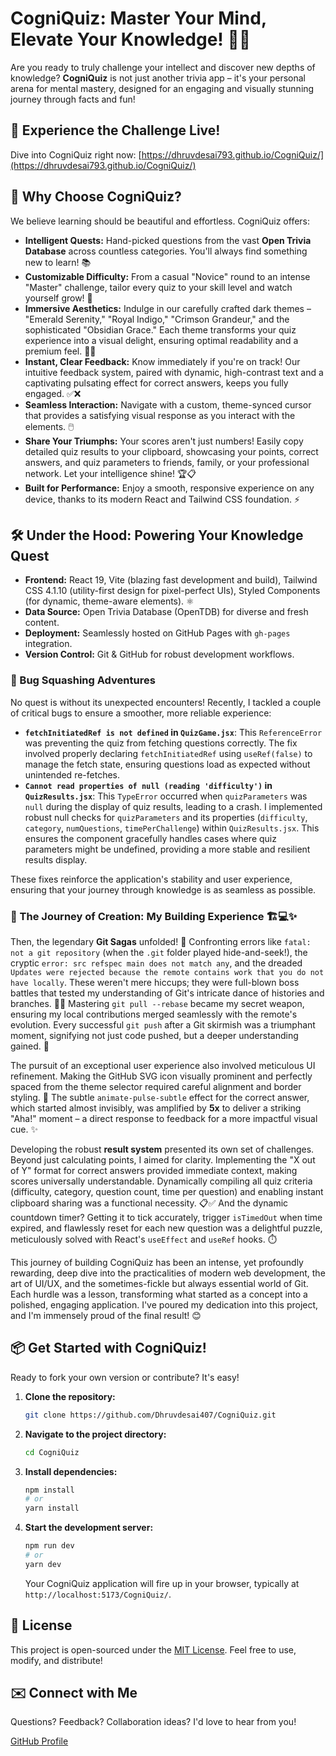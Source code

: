 # CogniQuiz: Master Your Mind, Elevate Your Knowledge! 🧠✨

Are you ready to truly challenge your intellect and discover new depths of knowledge? **CogniQuiz** is not just another trivia app – it's your personal arena for mental mastery, designed for an engaging and visually stunning journey through facts and fun!

## 🚀 Experience the Challenge Live!

Dive into CogniQuiz right now: [https://dhruvdesai793.github.io/CogniQuiz/](https://dhruvdesai793.github.io/CogniQuiz/)

## 🎯 Why Choose CogniQuiz?

We believe learning should be beautiful and effortless. CogniQuiz offers:

* **Intelligent Quests:** Hand-picked questions from the vast **Open Trivia Database** across countless categories. You'll always find something new to learn! 📚
* **Customizable Difficulty:** From a casual "Novice" round to an intense "Master" challenge, tailor every quiz to your skill level and watch yourself grow! 💪
* **Immersive Aesthetics:** Indulge in our carefully crafted dark themes – "Emerald Serenity," "Royal Indigo," "Crimson Grandeur," and the sophisticated "Obsidian Grace." Each theme transforms your quiz experience into a visual delight, ensuring optimal readability and a premium feel. 🎨✨
* **Instant, Clear Feedback:** Know immediately if you're on track! Our intuitive feedback system, paired with dynamic, high-contrast text and a captivating pulsating effect for correct answers, keeps you fully engaged. ✅❌
* **Seamless Interaction:** Navigate with a custom, theme-synced cursor that provides a satisfying visual response as you interact with the elements. 🖱️
* **Share Your Triumphs:** Your scores aren't just numbers! Easily copy detailed quiz results to your clipboard, showcasing your points, correct answers, and quiz parameters to friends, family, or your professional network. Let your intelligence shine! 🏆📋
* **Built for Performance:** Enjoy a smooth, responsive experience on any device, thanks to its modern React and Tailwind CSS foundation. ⚡

## 🛠️ Under the Hood: Powering Your Knowledge Quest

* **Frontend:** React 19, Vite (blazing fast development and build), Tailwind CSS 4.1.10 (utility-first design for pixel-perfect UIs), Styled Components (for dynamic, theme-aware elements). ⚛️
* **Data Source:** Open Trivia Database (OpenTDB) for diverse and fresh content.
* **Deployment:** Seamlessly hosted on GitHub Pages with `gh-pages` integration.
* **Version Control:** Git & GitHub for robust development workflows.

### 🐛 Bug Squashing Adventures

No quest is without its unexpected encounters! Recently, I tackled a couple of critical bugs to ensure a smoother, more reliable experience:

*   **`fetchInitiatedRef is not defined` in `QuizGame.jsx`**: This `ReferenceError` was preventing the quiz from fetching questions correctly. The fix involved properly declaring `fetchInitiatedRef` using `useRef(false)` to manage the fetch state, ensuring questions load as expected without unintended re-fetches.
*   **`Cannot read properties of null (reading 'difficulty')` in `QuizResults.jsx`**: This `TypeError` occurred when `quizParameters` was `null` during the display of quiz results, leading to a crash. I implemented robust null checks for `quizParameters` and its properties (`difficulty`, `category`, `numQuestions`, `timePerChallenge`) within `QuizResults.jsx`. This ensures the component gracefully handles cases where quiz parameters might be undefined, providing a more stable and resilient results display.

These fixes reinforce the application's stability and user experience, ensuring that your journey through knowledge is as seamless as possible.

### 🚧 The Journey of Creation: My Building Experience 🏗️💻✨

Then, the legendary **Git Sagas** unfolded! 📜 Confronting errors like `fatal: not a git repository` (when the `.git` folder played hide-and-seek!), the cryptic `error: src refspec main does not match any`, and the dreaded `Updates were rejected because the remote contains work that you do not have locally`. These weren't mere hiccups; they were full-blown boss battles that tested my understanding of Git's intricate dance of histories and branches. 😵‍💫 Mastering `git pull --rebase` became my secret weapon, ensuring my local contributions merged seamlessly with the remote's evolution. Every successful `git push` after a Git skirmish was a triumphant moment, signifying not just code pushed, but a deeper understanding gained. 💪

The pursuit of an exceptional user experience also involved meticulous UI refinement. Making the GitHub SVG icon visually prominent and perfectly spaced from the theme selector required careful alignment and border styling. 📐 The subtle `animate-pulse-subtle` effect for the correct answer, which started almost invisibly, was amplified by **5x** to deliver a striking "Aha!" moment – a direct response to feedback for a more impactful visual cue. ✨

Developing the robust **result system** presented its own set of challenges. Beyond just calculating points, I aimed for clarity. Implementing the "X out of Y" format for correct answers provided immediate context, making scores universally understandable. Dynamically compiling all quiz criteria (difficulty, category, question count, time per question) and enabling instant clipboard sharing was a functional necessity. 📋✅ And the dynamic countdown timer? Getting it to tick accurately, trigger `isTimedOut` when time expired, and flawlessly reset for each new question was a delightful puzzle, meticulously solved with React's `useEffect` and `useRef` hooks. ⏱️

This journey of building CogniQuiz has been an intense, yet profoundly rewarding, deep dive into the practicalities of modern web development, the art of UI/UX, and the sometimes-fickle but always essential world of Git. Each hurdle was a lesson, transforming what started as a concept into a polished, engaging application. I've poured my dedication into this project, and I'm immensely proud of the final result! 😊

## 📦 Get Started with CogniQuiz!

Ready to fork your own version or contribute? It's easy!

1.  **Clone the repository:**
    ```bash
    git clone https://github.com/Dhruvdesai407/CogniQuiz.git
    ```
2.  **Navigate to the project directory:**
    ```bash
    cd CogniQuiz
    ```
3.  **Install dependencies:**
    ```bash
    npm install
    # or
    yarn install
    ```
4.  **Start the development server:**
    ```bash
    npm run dev
    # or
    yarn dev
    ```
    Your CogniQuiz application will fire up in your browser, typically at `http://localhost:5173/CogniQuiz/`.

## 📜 License

This project is open-sourced under the [MIT License](LICENSE.md). Feel free to use, modify, and distribute!

## ✉️ Connect with Me

Questions? Feedback? Collaboration ideas? I'd love to hear from you!

[GitHub Profile](https://github.com/Dhruvdesai407)
